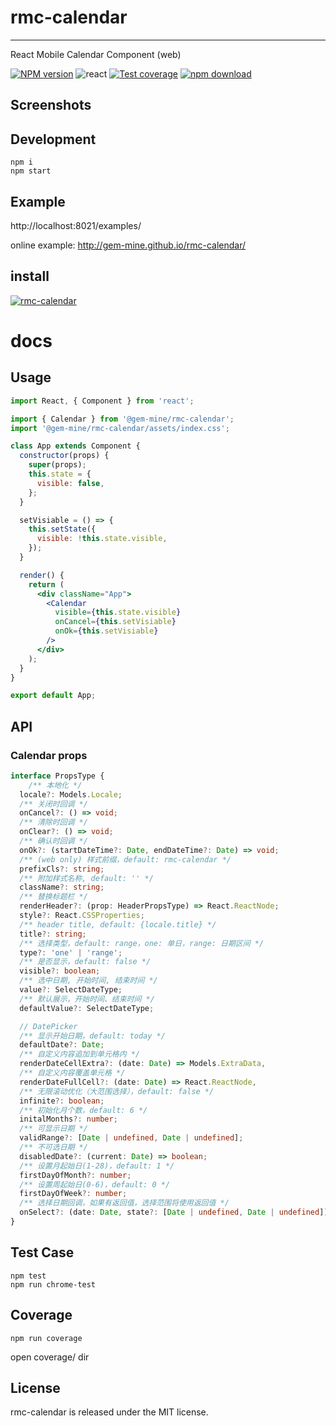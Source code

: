 # rmc-calendar
---

React Mobile Calendar Component (web)


[![NPM version][npm-image]][npm-url]
![react](https://img.shields.io/badge/react-%3E%3D_15.2.0-green.svg)
[![Test coverage][coveralls-image]][coveralls-url]
[![npm download][download-image]][download-url]

[npm-image]: http://img.shields.io/npm/v/@gem-mine/rmc-calendar.svg?style=flat-square
[npm-url]: http://npmjs.org/package/@gem-mine/rmc-calendar
[travis-image]: https://img.shields.io/travis/@gem-mine/rmc-calendar.svg?style=flat-square
[travis-url]: https://travis-ci.org/@gem-mine/rmc-calendar
[coveralls-image]: https://img.shields.io/coveralls/@gem-mine/rmc-calendar.svg?style=flat-square
[coveralls-url]: https://coveralls.io/r/@gem-mine/rmc-calendar?branch=master
[node-image]: https://img.shields.io/badge/node.js-%3E=_0.10-green.svg?style=flat-square
[node-url]: http://nodejs.org/download/
[download-image]: https://img.shields.io/npm/dm/@gem-mine/rmc-calendar.svg?style=flat-square
[download-url]: https://npmjs.org/package/@gem-mine/rmc-calendar

## Screenshots

<!-- <img src="https://os.alipayobjects.com/rmsportal/fOaDvpIJukLYznc.png" width="288"/> -->


## Development

```
npm i 
npm start
```

## Example

http://localhost:8021/examples/

online example: http://gem-mine.github.io/rmc-calendar/

## install

[![rmc-calendar](https://nodei.co/npm/@gem-mine/rmc-calendar.png)](https://npmjs.org/package/@gem-mine/rmc-calendar)


# docs

## Usage
```jsx
import React, { Component } from 'react';

import { Calendar } from '@gem-mine/rmc-calendar';
import '@gem-mine/rmc-calendar/assets/index.css';

class App extends Component {
  constructor(props) {
    super(props);
    this.state = {
      visible: false,
    };
  }

  setVisiable = () => {
    this.setState({
      visible: !this.state.visible,
    });
  }

  render() {
    return (
      <div className="App">
        <Calendar
          visible={this.state.visible}
          onCancel={this.setVisiable}
          onOk={this.setVisiable}
        />
      </div>
    );
  }
}

export default App;
```

## API

### Calendar props
```ts
interface PropsType {
    /** 本地化 */
  locale?: Models.Locale;
  /** 关闭时回调 */
  onCancel?: () => void;
  /** 清除时回调 */
  onClear?: () => void;
  /** 确认时回调 */
  onOk?: (startDateTime?: Date, endDateTime?: Date) => void;
  /** (web only) 样式前缀，default: rmc-calendar */
  prefixCls?: string;
  /** 附加样式名称, default: '' */
  className?: string;
  /** 替换标题栏 */
  renderHeader?: (prop: HeaderPropsType) => React.ReactNode;
  style?: React.CSSProperties;
  /** header title, default: {locale.title} */
  title?: string;
  /** 选择类型，default: range，one: 单日，range: 日期区间 */
  type?: 'one' | 'range';
  /** 是否显示，default: false */
  visible?: boolean;
  /** 选中日期, 开始时间, 结束时间 */
  value?: SelectDateType;
  /** 默认展示，开始时间、结束时间 */
  defaultValue?: SelectDateType;

  // DatePicker
  /** 显示开始日期，default: today */
  defaultDate?: Date;
  /** 自定义内容追加到单元格内 */
  renderDateCellExtra?: (date: Date) => Models.ExtraData,
  /** 自定义内容覆盖单元格 */
  renderDateFullCell?: (date: Date) => React.ReactNode,
  /** 无限滚动优化（大范围选择），default: false */
  infinite?: boolean;
  /** 初始化月个数，default: 6 */
  initalMonths?: number;
  /** 可显示日期 */
  validRange?: [Date | undefined, Date | undefined];
  /** 不可选日期 */
  disabledDate?: (current: Date) => boolean;
  /** 设置月起始日(1-28)，default: 1 */
  firstDayOfMonth?: number;
  /** 设置周起始日(0-6)，default: 0 */
  firstDayOfWeek?: number;
  /** 选择日期回调，如果有返回值，选择范围将使用返回值 */
  onSelect?: (date: Date, state?: [Date | undefined, Date | undefined]) => SelectDateType | void;
}
```

## Test Case

```
npm test
npm run chrome-test
```

## Coverage

```
npm run coverage
```

open coverage/ dir

## License

rmc-calendar is released under the MIT license.
